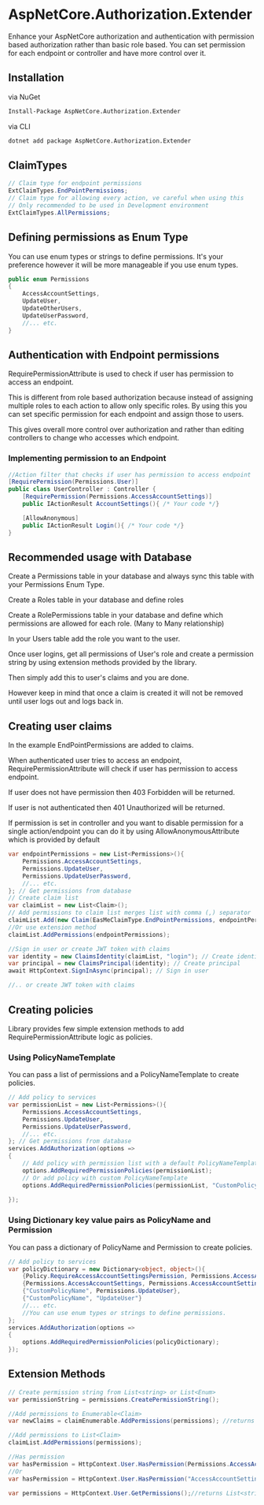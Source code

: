 # AspNetCore.Authorization.Extender
Enhance your AspNetCore authorization and authentication with permission based authorization rather than basic role based.
You can set permission for each endpoint or controller and have more control over it.

## Installation
via NuGet
```bash
Install-Package AspNetCore.Authorization.Extender
```
via CLI
```bash
dotnet add package AspNetCore.Authorization.Extender
```

## ClaimTypes
```csharp
// Claim type for endpoint permissions
ExtClaimTypes.EndPointPermissions;
// Claim type for allowing every action, ve careful when using this
// Only recommended to be used in Development environment
ExtClaimTypes.AllPermissions; 
```
## Defining permissions as Enum Type
You can use enum types or strings to define permissions.
It's your preference however it will be more manageable if you use enum types.
```csharp
public enum Permissions
{
    AccessAccountSettings,
    UpdateUser,
    UpdateOtherUsers,
    UpdateUserPassword,
    //... etc.
}
```


## Authentication with Endpoint permissions
RequirePermissionAttribute is used to check if user has permission to access an endpoint. 

This is different from role based authorization because instead of assigning multiple roles to each action to allow only specific roles.
By using this you can set specific permission for each endpoint and assign those to users.

This gives overall more control over authorization and rather than editing controllers to change who accesses which endpoint.

### Implementing permission to an Endpoint
```csharp
//Action filter that checks if user has permission to access endpoint
[RequirePermission(Permissions.User)] 
public class UserController : Controller {
    [RequirePermission(Permissions.AccessAccountSettings)] 
    public IActionResult AccountSettings(){ /* Your code */}

    [AllowAnonymous]
    public IActionResult Login(){ /* Your code */}
}
```
## Recommended usage with Database
Create a Permissions table in your database and always sync this table with your Permissions Enum Type.

Create a Roles table in your database and define roles

Create a RolePermissions table in your database and define which permissions are allowed for each role. (Many to Many relationship)

In your Users table add the role you want to the user.

Once user logins, get all permissions of User's role and create a permission string by using extension methods provided by the library.

Then simply add this to user's claims and you are done.

However keep in mind that once a claim is created it will not be removed until user logs out and logs back in.

## Creating user claims
In the example EndPointPermissions are added to claims.

When authenticated user tries to access an endpoint,
RequirePermissionAttribute will check if user has permission to access endpoint.

If user does not have permission then 403 Forbidden will be returned.

If user is not authenticated then 401 Unauthorized will be returned.

If permission is set in controller and you want to disable permission for a single action/endpoint you can do it by using AllowAnonymousAttribute which is provided by default
```csharp
var endpointPermissions = new List<Permissions>(){
    Permissions.AccessAccountSettings,
    Permissions.UpdateUser,
    Permissions.UpdateUserPassword,
    //... etc.
}; // Get permissions from database
// Create claim list
var claimList = new List<Claim>(); 
// Add permissions to claim list merges list with comma (,) separator
claimList.Add(new Claim(EasMeClaimType.EndPointPermissions, endpointPermissions.CreatePermissionString())); 
//Or use extension method
claimList.AddPermissions(endpointPermissions);

//Sign in user or create JWT token with claims
var identity = new ClaimsIdentity(claimList, "login"); // Create identity
var principal = new ClaimsPrincipal(identity); // Create principal
await HttpContext.SignInAsync(principal); // Sign in user

//.. or create JWT token with claims
```

## Creating policies 
Library provides few simple extension methods to add RequirePermissionAttribute logic as policies.

### Using PolicyNameTemplate
You can pass a list of permissions and a PolicyNameTemplate to create policies.
```csharp
// Add policy to services
var permissionList = new List<Permissions>(){
    Permissions.AccessAccountSettings,
    Permissions.UpdateUser,
    Permissions.UpdateUserPassword,
    //... etc.
}; // Get permissions from database
services.AddAuthorization(options =>
{
    // Add policy with permission list with a default PolicyNameTemplate of "RequirePermission:{PermissionName}"
    options.AddRequiredPermissionPolicies(permissionList);
    // Or add policy with custom PolicyNameTemplate
    options.AddRequiredPermissionPolicies(permissionList, "CustomPolicyNameTemplate:{PermissionName}");
    
});
```
### Using Dictionary key value pairs as PolicyName and Permission 
You can pass a dictionary of PolicyName and Permission to create policies.
```csharp
// Add policy to services
var policyDictionary = new Dictionary<object, object>(){
    {Policy.RequireAccessAccountSettingsPermission, Permissions.AccessAccountSettings},
    {Permissions.AccessAccountSettings, Permissions.AccessAccountSettings},
    {"CustomPolicyName", Permissions.UpdateUser},
    {"CustomPolicyName", "UpdateUser"}
    //... etc.
    //You can use enum types or strings to define permissions. 
};
services.AddAuthorization(options =>
{
    options.AddRequiredPermissionPolicies(policyDictionary);
});
```



## Extension Methods
```csharp
// Create permission string from List<string> or List<Enum>
var permissionString = permissions.CreatePermissionString();

//Add permissions to Enumerable<Claim>
var newClaims = claimEnumerable.AddPermissions(permissions); //returns new Claim Enumerable

//Add permissions to List<Claim>
claimList.AddPermissions(permissions);

//Has permission
var hasPermission = HttpContext.User.HasPermission(Permissions.AccessAccountSettings); //bool
//Or
var hasPermission = HttpContext.User.HasPermission("AccessAccountSettings"); //bool

var permissions = HttpContext.User.GetPermissions();//returns List<string> of current users permissions
```

